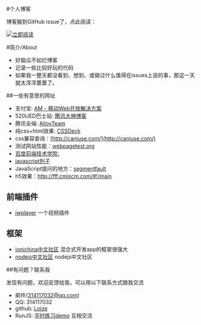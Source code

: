 #个人博客

博客搬到GitHub issue了，点此阅读：

<p><a href="https://github.com/Lojze/bolg/issues"><img src="https://cloud.githubusercontent.com/assets/1231359/13027636/6fdae1a6-d291-11e5-9126-68bd3d2ed778.png" alt="立即阅读" style="max-width:100%;"></a></p>

#简介/About

*  好脑瓜不如烂博客
*  记录一些比较好玩的代码
*  如果我一整天都没看到、想到、或做过什么值得在issues上说的事，那这一天就太浑浑噩噩了。

##一些有意思的网址

*  支付宝: [AM - 移动Web开放解决方案](http://am-team.github.io/amg/dev-exp-doc.html)
*  520UED巴士站: [腾讯大神博客](http://www.520ued.com/)
*  腾讯全端: [AlloyTeam](http://www.alloyteam.com/)
*  纯css+html效果: [CSSDeck](http://cssdeck.com)
*  css兼容查询：[http://caniuse.com/](http://caniuse.com/)
*  测试网站性能：[webpagetest.org](http://www.webpagetest.org/)
*  [百度前端技术学院:](https://github.com/baidu-ife/ife)
*  [javascript列子](http://fgm.cc/learn/)
*  JavaScript提问的地方：[segmentfault](https://segmentfault.com/t/javascript)
*  h5效果：http://fff.cmiscm.com/#!/main

## 前端插件

*  [jwplayer](https://www.jwplayer.com/) 一个视频插件

## 框架
* [ionichina中文社区](http://ionichina.com/) 混合式开发app的框架很强大
* [nodejs中文社区](http://cnodejs.org) nodejs中文社区

##有问题？联系我  

发现有问题，欢迎反馈给我，可以用以下联系方式跟我交流

* 邮件(314117032@qq.com)
* QQ: 314117032
* github: [Lojze](https://github.com/Lojze)
* RunJS: [平时练习demo](http://runjs.cn/detail/azvlsrpq) 互相交流
